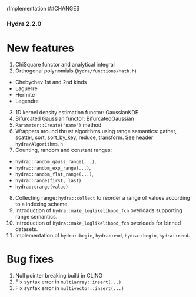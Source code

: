 rImplementation ##CHANGES


### Hydra 2.2.0

# New features

1. ChiSquare functor and analytical integral
2. Orthogonal polynomials (`hydra/functions/Math.h`)

  * Chebychev 1st and 2nd kinds 
  * Laguerre
  * Hermite
  * Legendre
3. 1D kernel density estimation functor: GaussianKDE
4. Bifurcated Gaussian functor:  BifurcatedGaussian
5. `Parameter::Create("name")` method
6. Wrappers around thrust algorithms using range semantics: gather, scatter, sort, sort_by_key, reduce, transform. See header `hydra/Algorithms.h`
7. Counting, random and constant ranges:

  *  `hydra::random_gauss_range(...)`,
  *  `hydra::random_exp_range(...)`,
  *  `hydra::random_flat_range(...)`,
  *  `hydra::range(first, last)` 
  *  `hydra::crange(value)`

8. Collecting range: `hydra::collect` to reorder a range of values according to a indexing scheme.
9. Introduction of `hydra::make_loglikelihood_fcn` overloads supporting range semantics. 
10. Introduction of `hydra::make_loglikelihood_fcn` overloads for binned datasets.
11. Implementation of `hydra::begin`, `hydra::end`, `hydra::begin`, `hydra::rend`.
 

# Bug fixes

1. Null pointer breaking build in CLING
2. Fix syntax error in `multiarray::insert(...)`
3. Fix syntax error in `multivector::insert(...)`

